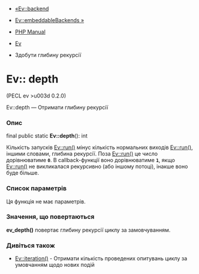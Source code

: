 - [«Ev::backend](ev.backend.md)
- [Ev::embeddableBackends »](ev.embeddablebackends.md)

- [PHP Manual](index.md)
- [Ev](class.ev.md)
- Здобути глибину рекурсії

# Ev:: depth

(PECL ev \>u003d 0.2.0)

Ev::depth — Отримати глибину рекурсії

### Опис

final public static **Ev::depth**(): int

Кількість запусків [Ev::run()](ev.run.md) мінус кількість нормальних
виходів [Ev::run()](ev.run.md), іншими словами, глибина рекурсії. Поза
[Ev::run()](ev.run.md) це число дорівнюватиме **`0`**. В
callback-функції воно дорівнюватиме **`1`**, якщо [Ev::run()](ev.run.md)
не викликалася рекурсивно (або іншому потоці), інакше воно
буде більше.

### Список параметрів

Ця функція не має параметрів.

### Значення, що повертаються

**ev_depth()** повертає глибину рекурсії циклу за замовчуванням.

### Дивіться також

- [Ev::iteration()](ev.iteration.md) - Отримати кількість
проведених опитувань циклу за умовчанням щодо нових подій
